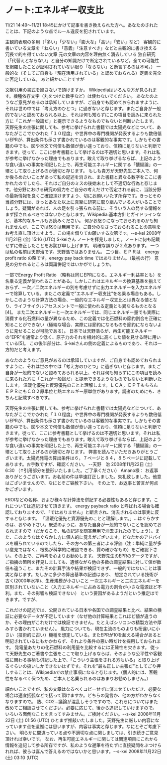 # ノート:エネルギー収支比

11/21 14:49～11/21 18:45にかけて記事を書き換えられた方へ。あなたのされたことは、下記のような点でルール違反を犯されています。

主観的表現の多用（「多い」「少ない」「膨大な」「高い」「安い」など）
客観的に書いている文章を「ねらい」「意義」「注意すべき」などと主観的に書き換える
冗長で的を得ていない文章
元の文章の内容を理由無く消去している
独自研究（「代替えとならない」と自分の知識だけで断定されているなど。全ての可能性を網羅したことが証明されていない限り「ならない」と断言するのは不可。）
一般的な（そしてご自身も「現在活用されている」と認めておられる）定義を完全に否定している。
あと細かいことですが

文献引用の書式を崩さないで頂けますか。
Wikipediaはいろんな方が見られます。機種依存文字（丸をつけた数字など）は使わないでください。
あなたのようなご意見があるのは承知していますが、ご自身でも認めておられますように、それは世の中では「考え方のひとつ」に過ぎないと存じます。またご自身が一般的でないと認めておられる以上、それは何も知らずにこの項目を読みに来られた方に「これが一般論だ」と提示できるようなものでもないと判断いたします。
天野先生の主張に関しても、参考に挙げられた書籍では太陽光などについて、あなたがここでかかれた「１０程度」や世界中の専門機関が発表するよりも数倍低いEPRが、算出条件も示さず書かれているのは客観的な事実です。しかもその書籍の中でも、図や本文で何倍も数値が食い違っており、信頼に足りないと判断できます。従って、ここに参考書籍として挙げるのは不適切と思います。それは私が参考に挙げなかった理由でもあります。敢えて取り挙げるならば、上記のような食い違いの事実を明記した上で、再生可能エネルギーに関する「懐疑論」の一環として取り上げるのが適切と存じます。
もしも貴方が天野先生ご本人で、何か後ろめたいことがあって私の記述を消され、また書籍と異なる数字をここに書かれたのでしたら、それはご自分のミスの後始末として不適切な行為と存じます。他分野における研究の努力をご自分の考えだけで否定される前に、当該分野の最新情報を良くご確認頂けますよう、切にお願いいたす所存です。きっとその当該分野には、きっとあなた以上に真摯に研究に取り組んでいる人がいることでしょう。疑問があれば、人の足を引っ張られる前に、そういう人の発する情報をまず探されるべきではないかと存じます。Wikipedia:基本方針とガイドラインなど、基本的なルールもお読みください。
何かお怒りになっておられるのかも知れませんが、ここでは怒りは無用です。ご自分のなさっておられることの意味をお考え直し頂けますよう、この場を借りてお願いする次第です。--s-kei 2008年11月21日 (金) 15:16 (UTC)
S-keiさん
ノートを拝見しました。ノートに何も記載せずに修正したことをお詫び申し上げます。
明確な誤りが２点あります。
一つは私の名前は天野治です。天野浩ではありません。
二つ目、ＥＰＲは　energy profit ratio の略です。energy pay back time ではありません。（最初の行）
意見の分かれるところは両論併記ではいかがでしょうか。

一部でEnergy Profit Ratio （略称は同じEPRになる。エネルギー利益率とも）を名乗る定義が使われることがある。しかしこれはエネルギーの換算基準を揃えておらず、一次／二次エネルギーの別を考慮せずに出力エネルギーを入力エネルギーで除算している。またこの定義で”エネルギー収支比”を名乗る場合もある。しかしこのような計算方法の場合、一般的なエネルギー収支比とは異なる値となり、ライフサイクルアセスメントで一般に使われる定義とも異なるものとなる[4]。
また二次エネルギーと一次エネルギーでは、同じエネルギー量でも実際に消費する化石燃料の量が異なるため、この定義では化石燃料の節約割合を正確に知ることができない（極端な場合、実際には節約になるものを節約にならないように見せることが可能である）。 日本では天野浩らが、再生可能エネルギーの”EPR”を通常より低く、原子力のそれを相対的に高くした値を見せる時に用いている[5]。
この後半部分は、S-keiさんの側の定義によるものであり、それは一方的だと考えます。

あなたのようなご意見があるのは承知していますが、ご自身でも認めておられますように、それは世の中では「考え方のひとつ」に過ぎないと存じます。またご自身が一般的でないと認めておられる以上、それは何も知らずにこの項目を読みに来られた方に「これが一般論だ」と提示できるようなものでもないと判断いたします。
温暖化優先と資源優先のことと理解します。ＬＣＡ，ＥＰＴもちろんＥＰＲにもＣＯ２原単位と熱エネルギー原単位があります。読者のためにも、きちんと記載すべきです。

天野先生の主張に関しても、参考に挙げられた書籍では太陽光などについて、あなたがここでかかれた「１０程度」や世界中の専門機関が発表するよりも数倍低いEPRが、算出条件も示さず書かれているのは客観的な事実です。しかもその書籍の中でも、図や本文で何倍も数値が食い違っており、信頼に足りないと判断できます。従って、ここに参考書籍として挙げるのは不適切と思います。それは私が参考に挙げなかった理由でもあります。敢えて取り挙げるならば、上記のような食い違いの事実を明記した上で、再生可能エネルギーに関する「懐疑論」の一環として取り上げるのが適切と存じます。
弊書を読んでいただきありがとうございます。太陽光発電の算出条件は６，７ページと８４，８５ページに記載してあります。お手数ですが、確認ください。
--天野　治 2008年11月22日 (土) 6:30
（↑引用部分を整形いたしました。ご了承ください）
Amano様：
お返事ありがとうございます。お名前の件は早速訂正しました。失礼致しました。他意はございませんので、なにとぞご容赦下さい。
その上で、お返事と苦言が何点かございます。

EROIなどの名称、および様々な計算法を併記する必要性もあると存じます。これについては追記させて頂きます。
energy payback ratio と呼ばれる場合も確認しておりますので、「ではありません」と断言され、消去されるのは事実に反すると存じます。
「温暖化優先と資源優先のことと理解します。」…はぐらかすのは、おやめ下さい。既述のように、あなた自身が一般的でないことを認めておられますので（だからこそ、私の記述を問答無用で消去されたのでしょう）。また、このようなはぐらかし方に個人的に覚えがございます。どなたかのアドバイスを頼られているのでしたら、その方への第三者による評価（注：単純に量が多い意見ではなく、根拠が科学的に確認できる、質の確かなもの）をご確認下さい。その上で、ご再考を心よりお勧めします。
天野先生のEPRのデータですが、ご指摘の箇所を拝見しましても、遺憾ながら他の多数の調査結果に対して値が数倍も違うこと、またその計算手法や結果が検証できず、一般的ではないことは事実と存じます。たしかに多少の算出基準の記述はあり、
想定されている技術が古く(2000年水準)、生産規模が小さいこと
一次エネルギーと二次エネルギーを区別されていないこと（入力エネルギーに占める電力の割合が小さな電源ほど不利。また、その影響も検証できない）
という要因があるようだという推定はできます。ですが、

これだけの記述では、公開されている日本や各国での調査結果と比べ、結果の検証に必要なデータが不足しています（なぜ他の計算結果とこれほど値が違うのか、その理由がこれだけでは検証できません。たとえばシリコンの精製方法や厚みすら書かれていません）。
風力についても、現在主流のものよりも桁違いに小さい（技術的に古い）機種を想定している。またEPRが10を超える場合があると明記されているにもかかわらず、それより条件の悪い時だけを採用しておられます。
発電量あたりの化石燃料の利用量を比較するには正確性を欠きます。
従って天野先生のご著書や主張をここで取り上げるならば、そのような公平性や客観性に関わる事柄も併記した上で、「こういう主張をされる方もいる」と取り上げるぐらいの扱いしかできないはずです。それを”最も正しい主張だ”としてごり押しすることは、Wikipediaでの禁止事項になると存じます。（個人的には、客観性をなるべく保つため、ご本人と名乗られるのはあまりお勧めしません。）

細かいことですが、私の文章はなるべくコピーせずに済ませていただき、必要な場合は適宜括弧などで括って頂けますか。どちらの発言か、他の方がわからなくなりますので。
熱、CO2…議論が混乱しそうですので、これらについてはまた改めてご相談させてください。必要に応じて、後から追記していけますので。
いろいろ面倒なことを言ってすみません。ご検討ください。--s-kei 2008年11月22日 (土) 01:56 (UTC)
ひとまず推敲いたしました。天野先生に厳しい内容になっています点を遺憾には思いますが、内容は事実と存じます。なにとぞご考慮下さい。
明らかに間違っている点や不適切な点に関しましては、引き続きご意見頂ければ幸いです。
なお、再生可能エネルギーに関しては関連項目にこれから情報を追記して参る所存ですが、私のような遅筆を待たずに直接疑問をぶつけられれば、彼らは喜んで答えるのではないかと思います。--s-kei 2008年11月22日 (土) 03:10 (UTC)